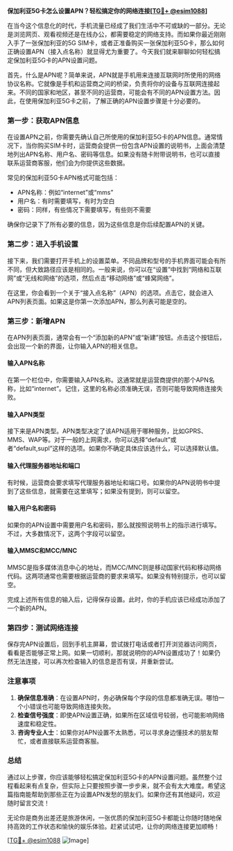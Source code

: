 **保加利亚5G卡怎么设置APN？轻松搞定你的网络连接[[TG💪+ @esim1088](https://t.me/s/esim1088)]**

在当今这个信息化的时代，手机流量已经成了我们生活中不可或缺的一部分。无论是浏览网页、观看视频还是在线办公，都需要稳定的网络支持。而如果你最近刚刚入手了一张保加利亚的5G SIM卡，或者正准备购买一张保加利亚5G卡，那么如何正确设置APN（接入点名称）就显得尤为重要了。今天我们就来聊聊如何轻松搞定保加利亚5G卡的APN设置问题。

首先，什么是APN呢？简单来说，APN就是手机用来连接互联网时所使用的网络协议名称。它就像是手机和运营商之间的桥梁，负责将你的设备与互联网连接起来。不同的国家和地区，甚至不同的运营商，可能会有不同的APN设置方法。因此，在使用保加利亚5G卡之前，了解正确的APN设置步骤是十分必要的。

### **第一步：获取APN信息**
在设置APN之前，你需要先确认自己所使用的保加利亚5G卡的APN信息。通常情况下，当你购买SIM卡时，运营商会提供一份包含APN设置的说明书，上面会清楚地列出APN名称、用户名、密码等信息。如果没有随卡附带说明书，也可以直接联系运营商客服，他们会为你提供这些数据。

常见的保加利亚5G卡APN格式可能包括：
- APN名称：例如“internet”或“mms”
- 用户名：有时需要填写，有时为空白
- 密码：同样，有些情况下需要填写，有些则不需要

确保你记录下了所有必要的信息，因为这些信息是你后续配置APN的关键。

### **第二步：进入手机设置**
接下来，我们需要打开手机上的设置菜单。不同品牌和型号的手机界面可能会有所不同，但大致路径应该是相同的。一般来说，你可以在“设置”中找到“网络和互联网”或“无线和网络”的选项，然后点击“移动网络”或“蜂窝网络”。

在这里，你会看到一个关于“接入点名称”（APN）的选项。点击它，就会进入APN列表页面。如果这是你第一次添加APN，那么列表可能是空的。

### **第三步：新增APN**
在APN列表页面，通常会有一个“添加新的APN”或“新建”按钮。点击这个按钮后，会出现一个新的界面，让你输入APN的相关信息。

#### 输入APN名称
在第一个栏位中，你需要输入APN名称。这通常就是运营商提供的那个APN名称，比如“internet”。记住，这里的名称必须准确无误，否则可能导致网络连接失败。

#### 输入APN类型
接下来是APN类型。APN类型决定了该APN适用于哪种服务，比如GPRS、MMS、WAP等。对于一般的上网需求，你可以选择“default”或者“default,supl”这样的选项。如果你不确定具体应该选什么，可以选择默认值。

#### 输入代理服务器地址和端口
有时候，运营商会要求填写代理服务器地址和端口号。如果你的APN说明书中提到了这些信息，就需要在这里填写；如果没有提到，则可以留空。

#### 输入用户名和密码
如果你的APN设置中需要用户名和密码，那么就按照说明书上的指示进行填写。不过，大多数情况下，这两个字段可以留空。

#### 输入MMSC和MCC/MNC
MMSC是指多媒体消息中心的地址，而MCC/MNC则是移动国家代码和移动网络代码。这两项通常也需要根据运营商的要求来填写。如果没有特别提示，也可以留空。

完成上述所有信息的输入后，记得保存设置。此时，你的手机应该已经成功添加了一个新的APN。

### **第四步：测试网络连接**
保存完APN设置后，回到手机主屏幕，尝试拨打电话或者打开浏览器访问网页，看看是否能够正常上网。如果一切顺利，那就说明你的APN设置成功了！如果仍然无法连接，可以再次检查输入的信息是否有误，并重新尝试。

### **注意事项**
1. **确保信息准确**：在设置APN时，务必确保每个字段的信息都准确无误。哪怕一个小错误也可能导致网络连接失败。
2. **检查信号强度**：即使APN设置正确，如果所在区域信号较弱，也可能影响网络速度和稳定性。
3. **咨询专业人士**：如果你对APN设置不太熟悉，可以寻求身边懂技术的朋友帮忙，或者直接联系运营商客服。

### **总结**
通过以上步骤，你应该能够轻松搞定保加利亚5G卡的APN设置问题。虽然整个过程看起来有点复杂，但实际上只要按照步骤一步步来，就不会有太大难度。希望这篇指南能帮助到那些正在为设置APN发愁的朋友们。如果你还有其他疑问，欢迎随时留言交流！

无论你是商务出差还是旅游休闲，一张优质的保加利亚5G卡都能让你随时随地保持高效的工作状态和愉快的娱乐体验。赶紧试试吧，让你的网络连接更加顺畅！

[[TG💪+ @esim1088](https://t.me/s/esim1088) ![Image](https://i.postimg.cc/4NQfJmqS/Snipaste-2025-05-13-00-14-12.png)]